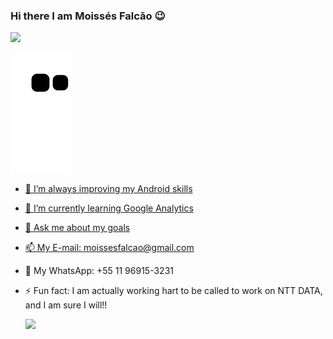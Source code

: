 ### Hi there I am Moissés Falcão 😉
<div align="left">
  <a href="https://github.com/moisses-falcao"> 
    <img height="180em" src="https://www.telesintese.com.br/wp-content/uploads/2018/10/Logo-Android.jpg"/>
 
  ![Snake animation](https://github.com/rafaballerini/rafaballerini/blob/output/github-contribution-grid-snake.svg)
 
</div>

- 🔭 I’m always improving my Android skills
- 🌱 I’m currently learning Google Analytics
- 💬 Ask me about my goals
- 📫 My E-mail: moissesfalcao@gmail.com
- 📱 My WhatsApp: +55 11 96915-3231

- ⚡ Fun fact: I am actually working hart to be called to work on NTT DATA, and I am sure I will!!
  
  </div>
  
   <a href="https://linkedin.com/in/moissés-falcão-772b58168" target="_blank"><img src="https://img.shields.io/badge/-LinkedIn-%230077B5?style=for-the-badge&logo=linkedin&logoColor=white" target="_blank"></a> 
